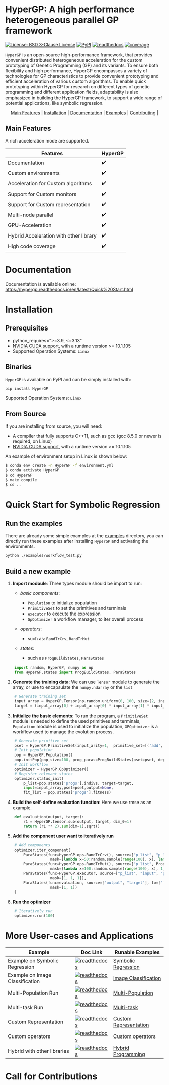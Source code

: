 # HyperGP: A high performance heterogeneous parallel GP framework

[![License: BSD 3-Clause License](https://img.shields.io/badge/License-BSD%203--Clause-red)](https://github.com/MZT-srcount/HyperGP/blob/main/LICENSE)
[![PyPI](https://img.shields.io/badge/PyPI-support-blue)](https://pypi.org/project/HyperGP/)
[![readthedocs](https://img.shields.io/badge/docs-passing-green)](https://hypergp.readthedocs.io/en/latest/)
[![coverage](https://img.shields.io/badge/coverage-passing-green)]()


``HyperGP`` is an open-source high-performance framework, that provides convenient distributed heterogeneous acceleration for the custom prototyping of Genetic Programming (GP) and its variants. To ensure both flexibility and high performance, HyperGP encompasses a variety of technologies for GP characteristics to provide convenient prototyping and efficient acceleration of various custom algorithms. To enable quick prototyping within HyperGP for research on different types of genetic programming and different application fields, adaptability is also emphasized in building the HyperGP framework, to support a wide range of potential applications, like symbolic regression. 

<p align="center">
  <a href="https://hypergp.readthedocs.io/en/latest/Quick%20Start.html">Main Features</a> |
  <a href="https://github.com/MZT-srcount/HyperGP?tab=readme-ov-file#installation">Installation</a> |
  <a href="https://hypergp.readthedocs.io/en/latest/Quick%20Start.html">Documentation</a> |
  <a href="https://github.com/MZT-srcount/HyperGP?tab=readme-ov-file#quick-start-for-symbolic-regression">Examples</a> |
  <a href="https://github.com/MZT-srcount/HyperGP?tab=readme-ov-file#call-for-contributions">Contributing</a> |
</p>

## Main Features

A rich acceleration mode are supported.

| **Features**                | **HyperGP** |
| --------------------------- | ----------------------|
| Documentation               | :heavy_check_mark: |
| Custom environments         | :heavy_check_mark: |
| Acceleration for Custom algorithms           | :heavy_check_mark: |
| Support for Custom monitors             | :heavy_check_mark: |
| Support for Custom representation | :heavy_check_mark: |
| Multi-node parallel         | :heavy_check_mark: |
| GPU-Acceleration            | :heavy_check_mark: |
| Hybrid Acceleration with other library   | :heavy_check_mark: |
| High code coverage          | :heavy_check_mark: |

# Documentation
Documentation is available online: https://hypergp.readthedocs.io/en/latest/Quick%20Start.html

# Installation

## Prerequisites

- python_requires=">=3.9, <=3.13"
- [NVIDIA CUDA support](https://developer.nvidia.com/cuda-downloads), with a runtime version >= 10.1.105
- Supported Operation Systems: ``Linux``

## Binaries

``HyperGP`` is available on PyPI and can be simply installed with:

```bash
pip install HyperGP
```

Supported Operation Systems: ``Linux``

## From Source

If you are installing from source, you will need:

- A compiler that fully supports C++11, such as gcc (gcc 8.5.0 or newer is required, on Linux)
- [NVIDIA CUDA support](https://developer.nvidia.com/cuda-downloads), with a runtime version >= 10.1.105

An example of environment setup in Linux is shown below:

```bash
$ conda env create -n HyperGP -f environment.yml
$ conda activate HyperGP
$ cd HyperGP
$ make compile
$ cd ..
```

# Quick Start for Symbolic Regression

## Run the examples

There are already some simple examples at the [examples](./examples/) directory, you can directly run these examples after installing ``HyperGP`` and activating the environments.

```bash
python ./examples/workflow_test.py
```

## Build a new example

1. **Import modoule**: Three types module should be import to run:  
  
   - *basic components*:  
      - ``Population`` to initialize population
      - ``PrimitiveSet`` to set the primitives and terminals
      - ``executor`` to execute the expression
      - ``GpOptimizer`` a workflow manager, to iter overall process 

   - *operators*:
      - such as: ``RandTrCrv``, ``RandTrMut``

   - *states*:
      - such as ``ProgBuildStates``, ``ParaStates``

```python
    import random, HyperGP, numpy as np
    from HyperGP.states import ProgBuildStates, ParaStates
```

2. **Generate the training data**: We can use ``Tensor`` module to generate the array, or use to encapsulate the ``numpy.ndarray`` or the ``list``

```python
    # Generate training set
    input_array = HyperGP.Tensor(np.random.uniform(0, 100, size=(2, input_size)))
    target = (input_array[0] + input_array[0] * input_array[1] * input_array[1]) * (input_array[0]) / (input_array[1] + input_array[0])
```
3. **Initialize the basic elements**: To run the program, a ``PrimitiveSet`` module is needed to define the used primitives and terminals, ``Population`` module is used to initialize the population, ``GPOptimizer`` is a workflow used to manage the evolution process.

```python
    # Generate primitive set
    pset = HyperGP.PrimitiveSet(input_arity=1,  primitive_set=[('add', HyperGP.add, 2),('sub', HyperGP.sub, 2),('mul', HyperGP.mul, 2),('div', HyperGP.div, 2)])
    # Init population
    pop = HyperGP.Population()
    pop.initPop(pop_size=100, prog_paras=ProgBuildStates(pset=pset, depth_rg=[2, 3], len_limit=10000))
    # Init workflow
    optimizer = HyperGP.GpOptimizer()
    # Register relevant states
    optimizer.status_init(
        p_list=pop.states['progs'].indivs, target=target,
        input=input_array,pset=pset,output=None,
        fit_list = pop.states['progs'].fitness)
```


4. **Build the self-define evaluation function**: Here we use rmse as an example.

```python
    def evaluation(output, target):
        r1 = HyperGP.tensor.sub(output, target, dim_0=1)
        return (r1 ** 2).sum(dim=1).sqrt()
```

5. **Add the component user want to iteratively run**

```python
    # Add components
    optimizer.iter_component(
        ParaStates(func=HyperGP.ops.RandTrCrv(), source=["p_list", "p_list"], to=["p_list", "p_list"],
                    mask=[lambda x=50:random.sample(range(100), x), lambda x=50:random.sample(range(100), x)]),
        ParaStates(func=HyperGP.ops.RandTrMut(), source=["p_list", ProgBuildStates(pset=pset, depth_rg=[2, 3], len_limit=10000), True], to=["p_list"],
                    mask=[lambda x=100:random.sample(range(100), x), 1, 1]),
        ParaStates(func=HyperGP.executor, source=["p_list", "input", "pset"], to=["output", None],
                    mask=[1, 1, 1]),
        ParaStates(func=evaluation, source=["output", "target"], to=["fit_list"],
                    mask=[1, 1])
    )
```
6. **Run the optimizer**

```python
    # Iteratively run
    optimizer.run(100)
```

# More User-cases and Applications


| **Example**                | **Doc Link** | **Runable Examples** |
| --------------------------- | ----------------------| ----------------------|
| Example on Symbolic Regression               | [![readthedocs](https://img.shields.io/badge/docs-passing-green)]() | [Symbolic Regression]()|
| Example on Image Classification        | [![readthedocs](https://img.shields.io/badge/docs-passing-green)]() | [Image Classification]()|
| Multi-Population Run           | [![readthedocs](https://img.shields.io/badge/docs-passing-green)]() | [Multi-Population]()|
| Multi-task Run             | [![readthedocs](https://img.shields.io/badge/docs-passing-green)]() | [Multi-task]()|
| Custom Representation             | [![readthedocs](https://img.shields.io/badge/docs-passing-green)]() | [Custom Representation]()|
| Custom operators             | [![readthedocs](https://img.shields.io/badge/docs-passing-green)]() | [Custom operators]()|
| Hybrid with other libraries             | [![readthedocs](https://img.shields.io/badge/docs-passing-green)]() | [Hybrid Programming]()|

# Call for Contributions
